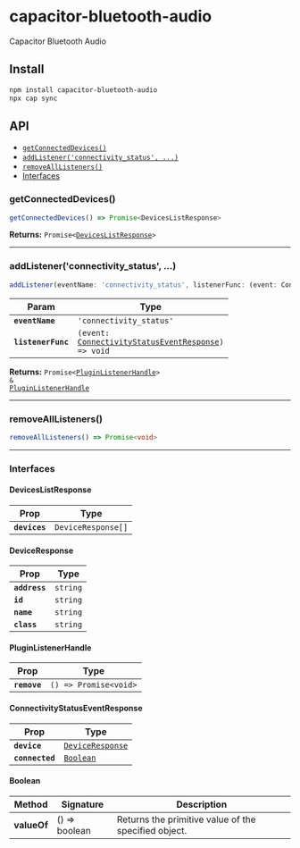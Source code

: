 # capacitor-bluetooth-audio

Capacitor Bluetooth Audio

## Install

```bash
npm install capacitor-bluetooth-audio
npx cap sync
```

## API

<docgen-index>

* [`getConnectedDevices()`](#getconnecteddevices)
* [`addListener('connectivity_status', ...)`](#addlistenerconnectivity_status)
* [`removeAllListeners()`](#removealllisteners)
* [Interfaces](#interfaces)

</docgen-index>

<docgen-api>
<!--Update the source file JSDoc comments and rerun docgen to update the docs below-->

### getConnectedDevices()

```typescript
getConnectedDevices() => Promise<DevicesListResponse>
```

**Returns:** <code>Promise&lt;<a href="#deviceslistresponse">DevicesListResponse</a>&gt;</code>

--------------------


### addListener('connectivity_status', ...)

```typescript
addListener(eventName: 'connectivity_status', listenerFunc: (event: ConnectivityStatusEventResponse) => void) => Promise<PluginListenerHandle> & PluginListenerHandle
```

| Param              | Type                                                                                                            |
| ------------------ | --------------------------------------------------------------------------------------------------------------- |
| **`eventName`**    | <code>'connectivity_status'</code>                                                                              |
| **`listenerFunc`** | <code>(event: <a href="#connectivitystatuseventresponse">ConnectivityStatusEventResponse</a>) =&gt; void</code> |

**Returns:** <code>Promise&lt;<a href="#pluginlistenerhandle">PluginListenerHandle</a>&gt; & <a href="#pluginlistenerhandle">PluginListenerHandle</a></code>

--------------------


### removeAllListeners()

```typescript
removeAllListeners() => Promise<void>
```

--------------------


### Interfaces


#### DevicesListResponse

| Prop          | Type                          |
| ------------- | ----------------------------- |
| **`devices`** | <code>DeviceResponse[]</code> |


#### DeviceResponse

| Prop          | Type                |
| ------------- | ------------------- |
| **`address`** | <code>string</code> |
| **`id`**      | <code>string</code> |
| **`name`**    | <code>string</code> |
| **`class`**   | <code>string</code> |


#### PluginListenerHandle

| Prop         | Type                                      |
| ------------ | ----------------------------------------- |
| **`remove`** | <code>() =&gt; Promise&lt;void&gt;</code> |


#### ConnectivityStatusEventResponse

| Prop            | Type                                                      |
| --------------- | --------------------------------------------------------- |
| **`device`**    | <code><a href="#deviceresponse">DeviceResponse</a></code> |
| **`connected`** | <code><a href="#boolean">Boolean</a></code>               |


#### Boolean

| Method      | Signature        | Description                                          |
| ----------- | ---------------- | ---------------------------------------------------- |
| **valueOf** | () =&gt; boolean | Returns the primitive value of the specified object. |

</docgen-api>
